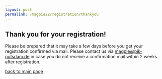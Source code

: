 ```yaml
---
layout: post
permalink: /magpie22/registration/thankyou
---
```



## Thank you for your registration!

Please be prepared that it may take a few days before you get your registration confirmed via mail. Please contact us via <magpie@pik-potsdam.de> in case you do not receive a confirmation mail within 2 weeks after registration.

[back to main page](../../index.html)

